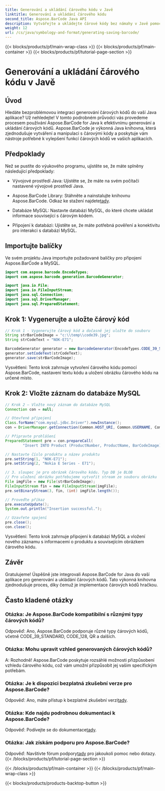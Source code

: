 ```yaml
---
title: Generování a ukládání čárového kódu v Javě
linktitle: Generování a ukládání čárového kódu
second_title: Aspose.BarCode Java API
description: Vytvářejte a ukládejte čárové kódy bez námahy v Javě pomocí Aspose.BarCode. Bezproblémová integrace, přizpůsobení vzhledu a rozsáhlá podpora čárových kódů.
weight: 12
url: /cs/java/symbology-and-format/generating-saving-barcode/
---
```


{{< blocks/products/pf/main-wrap-class >}}
{{< blocks/products/pf/main-container >}}
{{< blocks/products/pf/tutorial-page-section >}}

# Generování a ukládání čárového kódu v Javě


## Úvod

Hledáte bezproblémovou integraci generování čárových kódů do vaší Java aplikace? Už nehledejte! V tomto podrobném průvodci vás provedeme procesem používání Aspose.BarCode for Java k efektivnímu generování a ukládání čárových kódů. Aspose.BarCode je výkonná Java knihovna, která zjednodušuje vytváření a manipulaci s čárovými kódy a poskytuje vám nástroje potřebné k vylepšení funkcí čárových kódů ve vašich aplikacích.

## Předpoklady

Než se pustíte do výukového programu, ujistěte se, že máte splněny následující předpoklady:

- Vývojové prostředí Java: Ujistěte se, že máte na svém počítači nastavené vývojové prostředí Java.

- Aspose.BarCode Library: Stáhněte a nainstalujte knihovnu Aspose.BarCode. Odkaz ke stažení najdete[tady](https://releases.aspose.com/barcode/java/).

- Databáze MySQL: Nastavte databázi MySQL, do které chcete ukládat informace související s čárovým kódem.

- Připojení k databázi: Ujistěte se, že máte potřebná pověření a konektivitu pro interakci s databází MySQL.

## Importujte balíčky

Ve svém projektu Java importujte požadované balíčky pro připojení Aspose.BarCode a MySQL.

```java
import com.aspose.barcode.EncodeTypes;
import com.aspose.barcode.generation.BarcodeGenerator;

import java.io.File;
import java.io.FileInputStream;
import java.sql.Connection;
import java.sql.DriverManager;
import java.sql.PreparedStatement;
```

## Krok 1: Vygenerujte a uložte čárový kód

```java
// Krok 1 - Vygenerujte čárový kód a dočasně jej uložte do souboru
String strBarCodeImage = "c:\\temp\\code39.jpg";
String strCodeText = "NOK-E71";

BarcodeGenerator generator = new BarcodeGenerator(EncodeTypes.CODE_39_STANDARD);
generator.setCodeText(strCodeText);
generator.save(strBarCodeImage);
```

Vysvětlení: Tento krok zahrnuje vytvoření čárového kódu pomocí Aspose.BarCode, nastavení textu kódu a uložení obrázku čárového kódu na určené místo.

## Krok 2: Vložte záznam do databáze MySQL

```java
// Krok 2 – Vložte nový záznam do databáze MySQL
Connection con = null;

// Otevřené připojení
Class.forName("com.mysql.jdbc.Driver").newInstance();
con = DriverManager.getConnection(Common.HOST_URI, Common.USERNAME, Common.PASSWORD);

// Připravte prohlášení
PreparedStatement pre = con.prepareCall(
        "Insert INTO Product (ProductNumber, ProductName, BarCodeImage) " + "VALUES (?, ?, ?) ");

// Nastavte číslo produktu a název produktu
pre.setString(1, "NOK-E71");
pre.setString(2, "Nokia E Series - E71");

// 3. sloupec je pro obrázek čárového kódu. Typ DB je BLOB
// Pro uložení obrázku potřebujeme vytvořit stream ze souboru obrázku
File imgFile = new File(strBarCodeImage);
FileInputStream fin = new FileInputStream(imgFile);
pre.setBinaryStream(3, fin, (int) imgFile.length());

// Proveďte příkaz
pre.executeUpdate();
System.out.println("Insertion successful.");

// Uzavřete spojení
pre.close();
con.close();
```

Vysvětlení: Tento krok zahrnuje připojení k databázi MySQL a vložení nového záznamu s informacemi o produktu a souvisejícím obrázkem čárového kódu.

## Závěr

Gratulujeme! Úspěšně jste integrovali Aspose.BarCode for Java do vaší aplikace pro generování a ukládání čárových kódů. Tato výkonná knihovna zjednodušuje proces, díky čemuž je implementace čárových kódů hračkou.

## Často kladené otázky

### Otázka: Je Aspose.BarCode kompatibilní s různými typy čárových kódů?
Odpověď: Ano, Aspose.BarCode podporuje různé typy čárových kódů, včetně CODE_39_STANDARD, CODE_128, QR a dalších.

### Otázka: Mohu upravit vzhled generovaných čárových kódů?
A: Rozhodně! Aspose.BarCode poskytuje rozsáhlé možnosti přizpůsobení vzhledu čárového kódu, což vám umožní přizpůsobit jej vašim specifickým potřebám.

### Otázka: Je k dispozici bezplatná zkušební verze pro Aspose.BarCode?
 Odpověď: Ano, máte přístup k bezplatné zkušební verzi[tady](https://releases.aspose.com/).

### Otázka: Kde najdu podrobnou dokumentaci k Aspose.BarCode?
 Odpověď: Podívejte se do dokumentace[tady](https://reference.aspose.com/barcode/java/).

### Otázka: Jak získám podporu pro Aspose.BarCode?
 Odpověď: Navštivte fórum podpory[tady](https://forum.aspose.com/c/barcode/13) pro jakoukoli pomoc nebo dotazy.
{{< /blocks/products/pf/tutorial-page-section >}}

{{< /blocks/products/pf/main-container >}}
{{< /blocks/products/pf/main-wrap-class >}}

{{< blocks/products/products-backtop-button >}}
